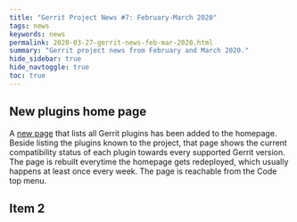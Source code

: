 ```yaml
---
title: "Gerrit Project News #7: February-March 2020"
tags: news
keywords: news
permalink: 2020-03-27-gerrit-news-feb-mar-2020.html
summary: "Gerrit project news from February and March 2020."
hide_sidebar: true
hide_navtoggle: true
toc: true
---
```


## New plugins home page

A [new page](https://www.gerritcodereview.com/plugins.html) that lists all Gerrit plugins has been
added to the homepage. Beside listing the plugins known to the project, that page shows the current
compatibility status of each plugin towards every supported Gerrit version. The page is rebuilt
everytime the homepage gets redeployed, which usually happens at least once every week. The page is
reachable from the Code top menu.

## Item 2

